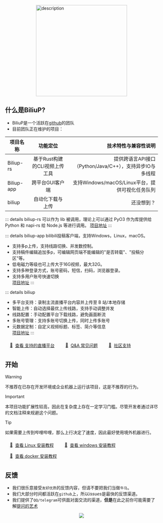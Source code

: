 <!-- 介绍 -->   


<div style="display: flex; justify-content: center;">
  <img src="/home.png" alt="description" width="300" height="300"/>
</div>

## 什么是BiliuP?

* BiliuP是一个活跃在[github](https://github.com/biliup)的团队   
* 目前团队正在维护的项目：   

| 项目名称        |      功能定位      |  技术特性与兼容性说明 |
| ----------------- | :-------------------: | -----------------------------: |
| Biliup-rs      | 基于Rust构建的CLI视频上传工具 | 提供跨语言API接口（Python/Java/C++），支持异步IO与多线程 |
| Biliup-app      |   跨平台GUI客户端    |   支持Windows/macOS/Linux平台，提供可视化任务队列 |
| biliup |   自动化下载与上传    |  还没想到？   |   

   


::: details biliup-rs
可以作为 lib 被调用，理论上可以通过 PyO3 作为库提供给 Python 和 napi-rs 给 Node.js 等进行调用。
[项目地址](https://github.com/biliup/biliup-rs)
:::   

::: details biliup-app
bilibili投稿客户端，支持Windows，Linux，macOS。

* 支持多p上传，支持线路切换、并发数控制。
* 支持稿件编辑追加多p，可编辑网页端不能编辑的"是否转载"、"投稿分区"等。
* 低电磁力等级也可上传大于16G视频，最大32G。
* 支持多种登录方式，账号密码，短信，扫码，浏览器登录。
* 支持多用户账号快速切换   
[项目地址](https://github.com/biliup/biliup-app)
:::   

::: details biliup
*  多平台支持：录制主流直播平台内容并上传至 B 站/本地存储
*  智能上传：自动选择最优上传线路，支持手动调整并发
*  线路配置：手动配置平台下载线路，避免画面断流
*  多账号管理：支持多账号切换上传，同时上传多账号
*  元数据定制：自定义视频标题、标签、简介等信息   
[项目地址](https://github.com/biliup/biliup)
:::   

   
<a href="./supportedLivePlatforms.html" class="custom-link">
  <span class="link-icon">📘</span> 
  <span>查看 支持的直播平台 </span>
</a>

<style>
.custom-link {
  display: inline-flex;
  align-items: center;
  padding: 8px 16px;
  background: var(--vp-c-brand-soft);
  border-radius: 6px;
  color: var(--vp-c-brand);
  transition: transform 0.2s;
}
.custom-link:hover {
  transform: translateY(-2px);
  background: var(--vp-c-brand-soft-hover);
}
.link-icon {
  margin-right: 8px;
  filter: drop-shadow(0 2px 4px rgba(0,0,0,0.1));
}
</style>   

<a href="./demo.html" class="custom-link">
  <span class="link-icon">📘</span> 
  <span>Q&A 常见问题 </span>
</a>

<style>
.custom-link {
  display: inline-flex;
  align-items: center;
  padding: 8px 16px;
  background: var(--vp-c-brand-soft);
  border-radius: 6px;
  color: var(--vp-c-brand);
  transition: transform 0.2s;
}
.custom-link:hover {
  transform: translateY(-2px);
  background: var(--vp-c-brand-soft-hover);
}
.link-icon {
  margin-right: 8px;
  filter: drop-shadow(0 2px 4px rgba(0,0,0,0.1));
}
</style>   

<a href="https://biliup.me" class="custom-link">
  <span class="link-icon">📘</span> 
  <span>社区支持 </span>
</a>

<style>
.custom-link {
  display: inline-flex;
  align-items: center;
  padding: 8px 16px;
  background: var(--vp-c-brand-soft);
  border-radius: 6px;
  color: var(--vp-c-brand);
  transition: transform 0.2s;
}
.custom-link:hover {
  transform: translateY(-2px);
  background: var(--vp-c-brand-soft-hover);
}
.link-icon {
  margin-right: 8px;
  filter: drop-shadow(0 2px 4px rgba(0,0,0,0.1));
}
</style>
   

## 开始     

> [!WARNING]
> 不推荐在已存在开发环境或企业机器上运行该项目，这是不推荐的行为。      

> [!IMPORTANT]
> 本项目功能扩展性较高，因此在复杂度上存在一定学习门槛。尽管开发者通过详尽的文档注释来规避这个问题。   


> [!TIP]
> 如果需要上传到哔哩哔哩，那么上行决定了速度，因此最好使用境外机器进行。   


<a href="./Linux.html" class="custom-link">
  <span class="link-icon">📘</span> 
  <span>查看 Linux 安装教程</span>
</a>

<style>
.custom-link {
  display: inline-flex;
  align-items: center;
  padding: 8px 16px;
  background: var(--vp-c-brand-soft);
  border-radius: 6px;
  color: var(--vp-c-brand);
  transition: transform 0.2s;
}
.custom-link:hover {
  transform: translateY(-2px);
  background: var(--vp-c-brand-soft-hover);
}
.link-icon {
  margin-right: 8px;
  filter: drop-shadow(0 2px 4px rgba(0,0,0,0.1));
}
</style>   

<a href="./windows.html" class="custom-link">
  <span class="link-icon">📘</span> 
  <span>查看 windows 安装教程</span>
</a>

<style>
.custom-link {
  display: inline-flex;
  align-items: center;
  padding: 8px 16px;
  background: var(--vp-c-brand-soft);
  border-radius: 6px;
  color: var(--vp-c-brand);
  transition: transform 0.2s;
}
.custom-link:hover {
  transform: translateY(-2px);
  background: var(--vp-c-brand-soft-hover);
}
.link-icon {
  margin-right: 8px;
  filter: drop-shadow(0 2px 4px rgba(0,0,0,0.1));
}
</style>   


<a href="./docker.html" class="custom-link">
  <span class="link-icon">📘</span> 
  <span>查看 docker 安装教程</span>
</a>

<style>
.custom-link {
  display: inline-flex;
  align-items: center;
  padding: 8px 16px;
  background: var(--vp-c-brand-soft);
  border-radius: 6px;
  color: var(--vp-c-brand);
  transition: transform 0.2s;
}
.custom-link:hover {
  transform: translateY(-2px);
  background: var(--vp-c-brand-soft-hover);
}
.link-icon {
  margin-right: 8px;
  filter: drop-shadow(0 2px 4px rgba(0,0,0,0.1));
}
</style>   

## 反馈

* 我们很乐意接受`友好优质`的反馈内容，但请不要把我们当做`牛马`。
* 我们大部分时间都活跃在`github`上，所以*issues*是最快的反馈渠道。
* 我们提供了`QQ/telegram`可供面对面交流的渠道，**但是**在此之前你可能需要了解[提问的艺术](/guide/help.html)   


<div style="display: flex; justify-content: center;">
  <img src="/help.png" />
</div>


